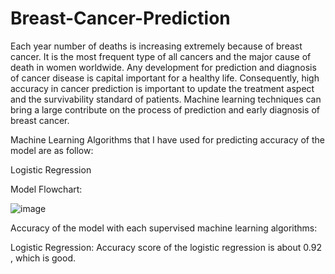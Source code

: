 # Breast-Cancer-Prediction
Each year number of deaths is increasing
extremely because of breast cancer. It is the most frequent type of
all cancers and the major cause of death in women worldwide. Any
development for prediction and diagnosis of cancer disease is capital
important for a healthy life. Consequently, high accuracy in cancer
prediction is important to update the treatment aspect and the
survivability standard of patients. Machine learning techniques can
bring a large contribute on the process of prediction and early
diagnosis of breast cancer.

Machine Learning Algorithms that I have used for predicting accuracy of the model are as follow:

Logistic Regression

Model Flowchart:

![image](https://user-images.githubusercontent.com/82377608/176829729-e64d1513-fd1b-4f55-a578-f6ce4f10efb1.png)


Accuracy of the model with each supervised machine learning algorithms:

Logistic Regression: Accuracy score of the logistic regression is about 0.92 , which is  good.
